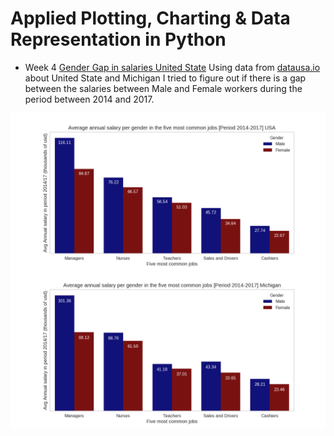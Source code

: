 # Applied Plotting, Charting & Data Representation in Python

- Week 4 [Gender Gap in salaries United State](https://github.com/mrcmoresi/ds_michigan/tree/master/02_Applied_Plotting_Charting/week-04)
Using data from [datausa.io](http://datausa.io) about United State and Michigan I tried to figure out if there is a gap between the salaries between Male and Female workers during the period between 2014 and 2017.

![Salary Gender Gap](https://raw.githubusercontent.com/mrcmoresi/ds_michigan/master/02_Applied_Plotting_Charting/week-04/image.png "Logo Title Text 1")

